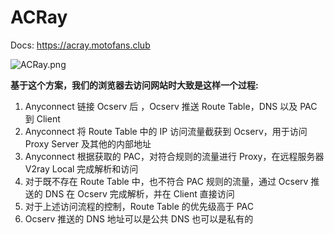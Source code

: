 # ACRay

Docs: https://acray.motofans.club

![ACRay.png](https://github.com/XiaFanGit/ACRay/raw/master/ACRay.png)

**基于这个方案，我们的浏览器去访问网站时大致是这样一个过程:**

1. Anyconnect 链接 Ocserv 后 ，Ocserv 推送 Route Table，DNS 以及 PAC 到 Client
2. Anyconnect 将 Route Table 中的 IP 访问流量截获到 Ocserv，用于访问 Proxy Server 及其他的内部地址
3. Anyconnect 根据获取的 PAC，对符合规则的流量进行 Proxy，在远程服务器 V2ray Local 完成解析和访问
4. 对于既不存在 Route Table 中，也不符合 PAC 规则的流量，通过 Ocserv 推送的 DNS 在 Ocserv 完成解析，并在 Client 直接访问
5. 对于上述访问流程的控制，Route Table 的优先级高于 PAC
6. Ocserv 推送的 DNS 地址可以是公共 DNS 也可以是私有的
